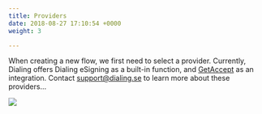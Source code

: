```yaml
---
title: Providers
date: 2018-08-27 17:10:54 +0000
weight: 3

---
```

When creating a new flow, we first need to select a provider. Currently, Dialing offers Dialing eSigning as a built-in function, and [GetAccept](https://www.getaccept.com/) as an integration. Contact [support@dialing.se](mailto:support@dialing.se) to learn more about these providers...

![](/uploads/esigning-providers.png)
